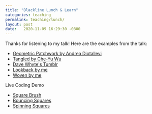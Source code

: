 ```yaml
---
title: "Blackline Lunch & Learn"
categories: teaching
permalink: teaching/lunch/
layout: post
date:   2020-11-09 16:29:30 -0800
---
```


Thanks for listening to my talk! Here are the examples from the talk:

* [Geometric Patchwork by Andrea Diotallevi](https://www.openprocessing.org/sketch/667113)
* [Tangled by Che-Yu Wu](https://www.openprocessing.org/sketch/941007)
* [Dave Whyte's Tumblr](https://beesandbombs.tumblr.com/)
* [Lookback by me](https://adamtigar.com/projects/lookback)
* [Woven by me](https://editor.p5js.org/tigar/full/VOs-lo-1k)

Live Coding Demo
* [Square Brush](https://editor.p5js.org/tigar/sketches/ObT3FOtJW)
* [Bouncing Squares](https://editor.p5js.org/tigar/sketches/LmKcsseaC)
* [Spinning Squares](https://editor.p5js.org/tigar/sketches/6UhqrDzLX)


